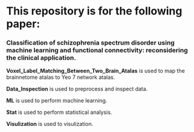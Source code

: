 # This repository is for the following paper: 
### Classification of schizophrenia spectrum disorder using machine learning and functional connectivity: reconsidering the clinical application.  

<font >**Voxel_Label_Matching_Between_Two_Brain_Atalas**</font> is used to map the brainnetome atalas to Yeo 7 network atalas.  

<font >**Data_Inspection**</font> is used to preprocess and inspect data.    

<font >**ML**</font> is used to perform machine learning.  

<font >**Stat**</font> is used to perform statistical analysis.  

<font >**Visulization**</font> is used to visulization.   


